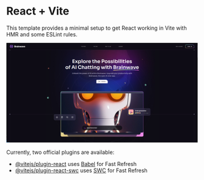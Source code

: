 # React + Vite

This template provides a minimal setup to get React working in Vite with HMR and some ESLint rules.

![brainwave](https://github.com/suannelson123/Brain-wave/blob/main/src/assets/brainwave-prev.PNG)

Currently, two official plugins are available:

- [@vitejs/plugin-react](https://github.com/vitejs/vite-plugin-react/blob/main/packages/plugin-react/README.md) uses [Babel](https://babeljs.io/) for Fast Refresh
- [@vitejs/plugin-react-swc](https://github.com/vitejs/vite-plugin-react-swc) uses [SWC](https://swc.rs/) for Fast Refresh
